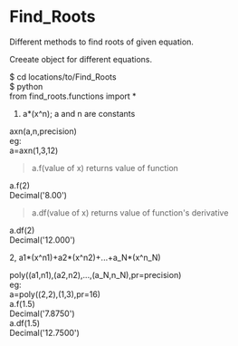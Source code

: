 # Find_Roots
Different methods to find roots of given equation.

Creeate object for different equations.

$ cd locations/to/Find_Roots  
$ python  
from find_roots.functions import *  
  
1. a*(x^n); a and n are constants    
  
axn(a,n,precision)  
eg:  
a=axn(1,3,12)  
> a.f(value of x) returns value of function  
>   
a.f(2)  
Decimal('8.00')  
> a.df(value of x) returns value of function's derivative  
>   
a.df(2)  
Decimal('12.000')  
  
2, a1*(x^n1)+a2*(x^n2)+...+a_N*(x^n_N)  
  
poly((a1,n1),(a2,n2),...,(a_N,n_N),pr=precision)  
eg:  
a=poly((2,2),(1,3),pr=16)  
a.f(1.5)  
Decimal('7.8750')  
a.df(1.5)  
Decimal('12.7500')  
